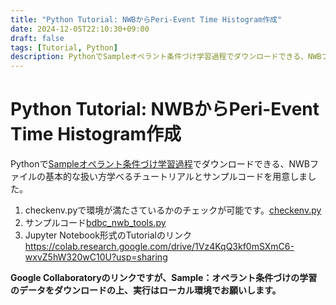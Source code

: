 ```yaml
---
title: "Python Tutorial: NWBからPeri-Event Time Histogram作成"
date: 2024-12-05T22:10:30+09:00
draft: false
tags: [Tutorial, Python]
description: PythonでSampleオペラント条件づけ学習過程でダウンロードできる、NWBファイルの基本的な扱い方学べるチュートリアルとサンプルコードを用意しました。
---
```


# Python Tutorial: NWBからPeri-Event Time Histogram作成

Pythonで[Sampleオペラント条件づけ学習過程](BraiDyn-BC%20Database%201e972fb17ad1470b911aa108fb8c0713/BraiDyn-BC%20Database%20e0b7915fe8a848338ad5b864cf62e07a/Sample%EF%BC%9A%E3%82%AA%E3%83%98%E3%82%9A%E3%83%A9%E3%83%B3%E3%83%88%E6%9D%A1%E4%BB%B6%E3%81%A4%E3%82%99%E3%81%91%E3%81%AE%E5%AD%A6%E7%BF%92%E9%81%8E%E7%A8%8B%207406ca6719fe4827bfaa0a7fbcdf4baa.md)でダウンロードできる、NWBファイルの基本的な扱い方学べるチュートリアルとサンプルコードを用意しました。

1. checkenv.pyで環境が満たさているかのチェックが可能です。[checkenv.py](https://www.dropbox.com/scl/fi/texd79d6f8iko5t97efio/checkenv.py?rlkey=sxb02uex3skernrhqdo7p43ax&dl=0)
2. サンプルコード[bdbc_nwb_tools.py]([bdbc_nwb_tools.py](https://www.dropbox.com/scl/fi/86rivre5nvpoz0xbj9225/bdbc_nwb_tools.py?rlkey=od2z080ki7jk8tbgjaqfeemba&dl=0))
3. Jupyter Notebook形式のTutorialのリンク https://colab.research.google.com/drive/1Vz4KqQ3kf0mSXmC6-wxvZ5hW320wC10U?usp=sharing

**Google Collaboratoryのリンクですが、Sample：オペラント条件づけの学習のデータをダウンロードの上、実行はローカル環境でお願いします。**